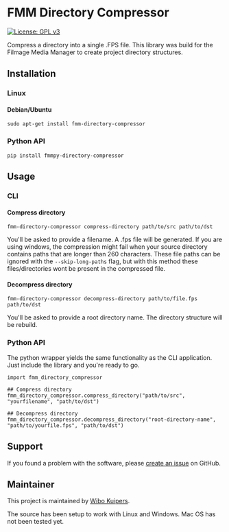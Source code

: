 # FMM Directory Compressor

[![License: GPL v3](https://img.shields.io/badge/License-GPLv3-blue.svg)](https://www.gnu.org/licenses/gpl-3.0)

Compress a directory into a single .FPS file. This library was build for the Filmage Media Manager to create project directory structures.

## Installation

### Linux
#### Debian/Ubuntu

    sudo apt-get install fmm-directory-compressor

### Python API

    pip install fmmpy-directory-compressor


## Usage

### CLI
#### Compress directory
    fmm-directory-compressor compress-directory path/to/src path/to/dst

You'll be asked to provide a filename. A .fps file will be generated.
If you are using windows, the compression might fail when your source directory contains paths that are longer than 260 characters. These file paths can be ignored with the `--skip-long-paths` flag, but with this method these files/directories wont be present in the compressed file. 

#### Decompress directory
    fmm-directory-compressor decompress-directory path/to/file.fps path/to/dst
You'll be asked to provide a root directory name. The directory structure will be rebuild.

### Python API
The python wrapper yields the same functionality as the CLI application. Just include the library and you're ready to go.

    import fmm_directory_compressor

    ## Compress directory
    fmm_directory_compressor.compress_directory("path/to/src", "yourfilename", "path/to/dst")

    ## Decompress directory
    fmm_directory_compressor.decompress_directory("root-directory-name", "path/to/yourfile.fps", "path/to/dst")


## Support

If you found a problem with the software, please [create an issue](https://github.com/w-kuipers/python-project-minify/issues) on GitHub.

## Maintainer

This project is maintained by [Wibo Kuipers](https://github.com/w-kuipers).

The source has been setup to work with Linux and Windows. Mac OS has not been tested yet.
